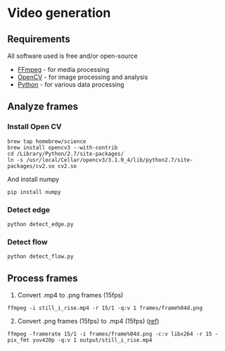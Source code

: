 # Video generation

## Requirements

All software used is free and/or open-source

* [FFmpeg](https://www.ffmpeg.org/) - for media processing
* [OpenCV](http://opencv.org/) - for image processing and analysis
* [Python](https://www.python.org/) - for various data processing

## Analyze frames

### Install Open CV

```
brew tap homebrew/science
brew install opencv3 --with-contrib
cd /Library/Python/2.7/site-packages/
ln -s /usr/local/Cellar/opencv3/3.1.0_4/lib/python2.7/site-packages/cv2.so cv2.so
```

And install numpy

```
pip install numpy
```

### Detect edge

```
python detect_edge.py
```

### Detect flow

```
python detect_flow.py
```

## Process frames

1. Convert .mp4 to .png frames (15fps)

  ```
  ffmpeg -i still_i_rise.mp4 -r 15/1 -q:v 1 frames/frame%04d.png
  ```

2. Convert .png frames (15fps) to .mp4 (15fps) ([ref](https://trac.ffmpeg.org/wiki/Create%20a%20video%20slideshow%20from%20images))

  ```
  ffmpeg -framerate 15/1 -i frames/frame%04d.png -c:v libx264 -r 15 -pix_fmt yuv420p -q:v 1 output/still_i_rise.mp4
  ```
